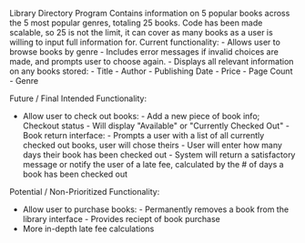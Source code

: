 Library Directory Program
Contains information on 5 popular books across the 5 most popular genres, totaling 25 books. 
Code has been made scalable, so 25 is not the limit, it can cover as many books as a user is willing to input full information for.
Current functionality:
    - Allows user to browse books by genre
    - Includes error messages if invalid choices are made, and prompts user to choose again.
    - Displays all relevant information on any books stored:
                - Title
                - Author
                - Publishing Date
                - Price
                - Page Count
                - Genre
                
Future / Final Intended Functionality:
  - Allow user to check out books:
                - Add a new piece of book info; Checkout status
                - Will display "Available" or "Currently Checked Out"
                - Book return interface:
                      - Prompts a user with a list of all currently checked out books, user will chose theirs 
                      - User will enter how many days their book has been checked out
                      - System will return a satisfactory message or notify the user of a late fee, calculated by the # of days a book has been checked out

Potential / Non-Prioritized Functionality:
  - Allow user to purchase books:
                - Permanently removes a book from the library interface
                - Provides reciept of book purchase
  - More in-depth late fee calculations
